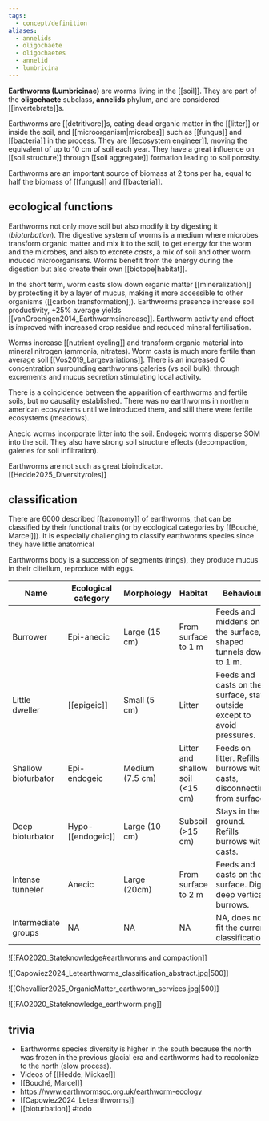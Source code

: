 ```yaml
---
tags:
  - concept/definition
aliases:
  - annelids
  - oligochaete
  - oligochaetes
  - annelid
  - lumbricina
---
```

**Earthworms (Lumbricinae)** are worms living in the [[soil]]. They are part of the **oligochaete** subclass, **annelids** phylum, and are considered [[invertebrate]]s.

Earthworms are [[detritivore]]s, eating dead organic matter in the [[litter]] or inside the soil, and [[microorganism|microbes]] such as [[fungus]] and [[bacteria]] in the process. They are [[ecosystem engineer]], moving the equivalent of up to 10 cm of soil each year. They have a great influence on [[soil structure]] through [[soil aggregate]] formation leading to soil porosity. 

Earthworms are an important source of biomass at 2 tons per ha, equal to half the biomass of [[fungus]] and [[bacteria]].
## ecological functions
Earthworms not only move soil but also modify it by digesting it (*bioturbation*). The digestive system of worms is a medium where microbes transform organic matter and mix it to the soil, to get energy for the worm and the microbes, and also to excrete *casts*, a mix of soil and other worm induced microorganisms. Worms benefit from the energy during the digestion but also create their own [[biotope|habitat]].

In the short term, worm casts slow down organic matter [[mineralization]] by protecting it by a layer of mucus, making it more accessible to other organisms ([[carbon transformation]]). Earthworms presence increase soil productivity, +25% average yields [[vanGroenigen2014_Earthwormsincrease]].  Earthworm activity and effect is improved with increased crop residue and reduced mineral fertilisation.

Worms increase [[nutrient cycling]] and transform organic material into mineral nitrogen (ammonia, nitrates). Worm casts is much more fertile than average soil [[Vos2019_Largevariations]]. There is an increased C concentration surrounding earthworms galeries (vs soil bulk): through excrements and mucus secretion stimulating local activity.

There is a coincidence between the apparition of earthworms and fertile soils, but no causality established. There was no earthworms in northern american ecosystems until we introduced them, and still there were fertile ecosystems (meadows).

Anecic worms incorporate litter into the soil. Endogeic worms disperse SOM into the soil. They also have strong soil structure effects (decompaction, galeries for soil infiltration).

Earthworms are not such as great bioindicator. [[Hedde2025_Diversityroles]]
## classification
There are 6000 described [[taxonomy]] of earthworms, that can be classified by their functional traits (or by ecological categories by [[Bouché, Marcel]]). It is especially challenging to classify earthworms species since they have little anatomical 

Earthworms body is a succession of segments (rings), they produce mucus in their clitellum, reproduce with eggs. 

| Name                | Ecological category | Morphology      | Habitat                          | Behaviour                                                                |
| ------------------- | ------------------- | --------------- | -------------------------------- | ------------------------------------------------------------------------ |
| Burrower            | Epi-anecic          | Large (15 cm)   | From surface to 1 m              | Feeds and middens on the surface, Y shaped tunnels down to 1 m.          |
| Little dweller      | [[epigeic]]         | Small (5 cm)    | Litter                           | Feeds and casts on the surface, stays outside except to avoid pressures. |
| Shallow bioturbator | Epi-endogeic        | Medium (7.5 cm) | Litter and shallow soil (<15 cm) | Feeds on litter. Refills burrows with casts, disconnecting from surface. |
| Deep bioturbator    | Hypo-[[endogeic]]   | Large (10 cm)   | Subsoil (>15 cm)                 | Stays in the ground. Refills burrows with casts.                         |
| Intense tunneler    | Anecic              | Large (20cm)    | From surface to 2 m              | Feeds and casts on the surface. Digs deep vertical burrows.              |
| Intermediate groups | NA                  | NA              | NA                               | NA, does not fit the current classification.                             |

![[FAO2020_Stateknowledge#earthworms and compaction]]


![[Capowiez2024_Letearthworms_classification_abstract.jpg|500]]

![[Chevallier2025_OrganicMatter_earthworm_services.jpg|500]]

![[FAO2020_Stateknowledge_earthworm.png]]
## trivia
- Earthworms species diversity is higher in the south because the north was frozen in the previous glacial era and earthworms had to recolonize to the north (slow process).
- Videos of [[Hedde, Mickael]]
- [[Bouché, Marcel]]
- https://www.earthwormsoc.org.uk/earthworm-ecology
- [[Capowiez2024_Letearthworms]]
- [[bioturbation]] #todo 